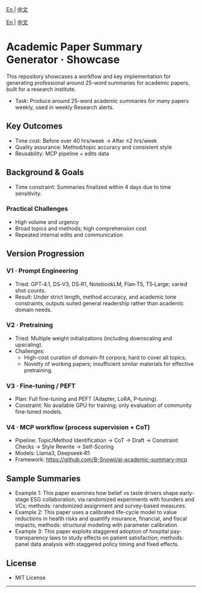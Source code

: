 ﻿[ En ](README.md) | [ 中文 ](README.zh-CN.md)

[ En ](README.md) | [ 中文 ](README.zh-CN.md)

# Academic Paper Summary Generator · Showcase
This repository showcases a workflow and key implementation for generating professional around 25-word summaries for academic papers, built for a research institute.

- Task: Produce around 25-word academic summaries for many papers weekly, used in weekly Research alerts.

## Key Outcomes
- Time cost: Before over 40 hrs/week → After ≤2 hrs/week
- Quality assurance: Method/topic accuracy and consistent style
- Reusability: MCP pipeline + edits data

## Background & Goals
- Time constraint: Summaries finalized within 4 days due to time sensitivity.

### Practical Challenges
- High volume and urgency
- Broad topics and methods; high comprehension cost
- Repeated internal edits and communication

## Version Progression
### V1 · Prompt Engineering
- Tried: GPT‑4.1, DS‑V3, DS‑R1, NotebookLM, Flan‑T5, T5‑Large; varied shot counts.
- Result: Under strict length, method accuracy, and academic tone constraints, outputs suited general readership rather than academic domain needs.

### V2 · Pretraining
- Tried: Multiple weight initializations (including downscaling and upscaling).
- Challenges:
  - High-cost curation of domain-fit corpora; hard to cover all topics.
  - Novelty of working papers; insufficient similar materials for effective pretraining.

### V3 · Fine‑tuning / PEFT
- Plan: Full fine-tuning and PEFT (Adapter, LoRA, P‑tuning).
- Constraint: No available GPU for training; only evaluation of community fine-tuned models.

### V4 · MCP workflow (process supervision + CoT)
- Pipeline: Topic/Method Identification → CoT → Draft → Constraint Checks → Style Rewrite → Self-Scoring
- Models: Llama3, Deepseek‑R1
- Framework: https://github.com/B-Snowii/ai-academic-summary-mcp

## Sample Summaries
- Example 1: This paper examines how belief vs taste drivers shape early-stage ESG collaboration, via randomized experiments with founders and VCs; methods: randomized assignment and survey-based measures.
- Example 2: This paper uses a calibrated life-cycle model to value reductions in health risks and quantify insurance, financial, and fiscal impacts; methods: structural modeling with parameter calibration.
- Example 3: This paper exploits staggered adoption of hospital pay-transparency laws to study effects on patient satisfaction; methods: panel data analysis with staggered policy timing and fixed effects.

## License
- MIT License

---

#
